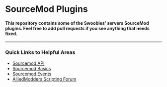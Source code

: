 # SourceMod Plugins
#### This repository contains some of the Swoobles' servers SourceMod plugins. Feel free to add pull requests if you see anything that needs fixed.
---
### Quick Links to Helpful Areas

* [Sourcemod API](https://sm.alliedmods.net/new-api/)
* [Sourcemod Basics](https://wiki.alliedmods.net/Introduction_to_SourcePawn_1.7)
* [Sourcemod Events](https://wiki.alliedmods.net/Game_Events_(Source))
* [AlliedModders Scripting Forum](https://forums.alliedmods.net/forumdisplay.php?f=107)
